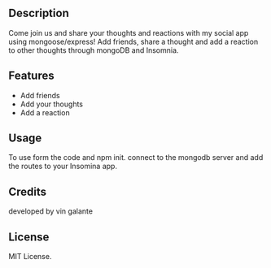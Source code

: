 ## Description

Come join us and share your thoughts and reactions with my social app using mongoose/express! Add friends, share a thought and add a reaction to other thoughts through mongoDB and Insomnia.


## Features
- Add friends
- Add your thoughts
- Add a reaction



## Usage

To use form the code and npm init. connect to the mongodb server and add the routes to your Insomina app.

## Credits

developed by vin galante

## License

MIT License.

